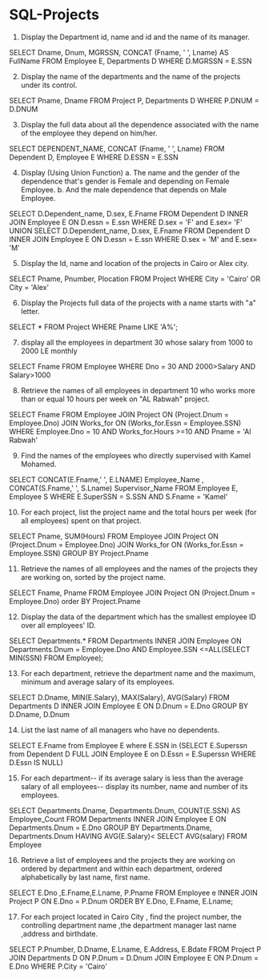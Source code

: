 # SQL-Projects
1.	Display the Department id, name and id and the name of its manager.

SELECT Dname, Dnum, MGRSSN, CONCAT (Fname, ' ', Lname) AS FullName 
FROM Employee E, Departments D
WHERE D.MGRSSN = E.SSN

2.	Display the name of the departments and the name of the projects under its control.

SELECT Pname, Dname
FROM Project P, Departments D
WHERE P.DNUM = D.DNUM

3.	Display the full data about all the dependence associated with the name of the employee they depend on him/her.

SELECT DEPENDENT_NAME, CONCAT (Fname, ' ', Lname) 
FROM Dependent D, Employee E
WHERE D.ESSN = E.SSN

4.	Display (Using Union Function)
a.	 The name and the gender of the dependence that's gender is Female and depending on Female Employee.
b.	 And the male dependence that depends on Male Employee.

SELECT D.Dependent_name, D.sex, E.Fname FROM Dependent D INNER JOIN Employee E
ON D.essn = E.ssn
WHERE D.sex = 'F' and E.sex= 'F'
UNION
SELECT D.Dependent_name, D.sex, E.Fname FROM Dependent D INNER JOIN Employee E
ON D.essn = E.ssn
WHERE D.sex = 'M' and E.sex= 'M'

5.	Display the Id, name and location of the projects in Cairo or Alex city.

SELECT Pname, Pnumber, Plocation FROM Project
WHERE City = 'Cairo' OR City = 'Alex'

6.	Display the Projects full data of the projects with a name starts with "a" letter.

SELECT * FROM Project
WHERE Pname LIKE 'A%';

7.	display all the employees in department 30 whose salary from 1000 to 2000 LE monthly

SELECT Fname FROM Employee
WHERE Dno = 30 AND 2000>Salary AND Salary>1000

8.	Retrieve the names of all employees in department 10 who works more than or equal 10 hours per week on "AL Rabwah" project.

SELECT Fname
FROM Employee
JOIN Project ON (Project.Dnum = Employee.Dno)
JOIN Works_for ON (Works_for.Essn = Employee.SSN)
WHERE Employee.Dno = 10 AND Works_for.Hours >=10 AND Pname = 'Al Rabwah'

9.	Find the names of the employees who directly supervised with Kamel Mohamed.

SELECT CONCAT(E.Fname,' ', E.LNAME) Employee_Name , CONCAT(S.Fname,' ', S.Lname) Supervisor_Name 
FROM Employee E, Employee S 
WHERE E.SuperSSN = S.SSN AND S.Fname = 'Kamel'

10.	For each project, list the project name and the total hours per week (for all employees) spent on that project.

SELECT Pname, SUM(Hours)
FROM Employee
JOIN Project ON (Project.Dnum = Employee.Dno)
JOIN Works_for ON (Works_for.Essn = Employee.SSN)
GROUP BY Project.Pname

11.	Retrieve the names of all employees and the names of the projects they are working on, sorted by the project name.

SELECT Fname, Pname
FROM Employee
JOIN Project ON (Project.Dnum = Employee.Dno)
order BY Project.Pname

12.	Display the data of the department which has the smallest employee ID over all employees' ID.

SELECT Departments.* FROM Departments INNER JOIN Employee ON Departments.Dnum = Employee.Dno
AND Employee.SSN <=ALL(SELECT MIN(SSN) FROM Employee);

13.	For each department, retrieve the department name and the maximum, minimum and average salary of its employees.

SELECT D.Dname, MIN(E.Salary), MAX(Salary), AVG(Salary)
FROM Departments D INNER JOIN Employee E
ON D.Dnum = E.Dno
GROUP BY D.Dname, D.Dnum

14.	List the last name of all managers who have no dependents.

SELECT E.Fname from Employee E 
where E.SSN in 
(SELECT E.Superssn
from Dependent D FULL JOIN Employee E
on D.Essn = E.Superssn
WHERE D.Essn IS NULL)

15.	For each department-- if its average salary is less than the average salary of all employees-- display its number, name and number of its employees.

SELECT Departments.Dname, Departments.Dnum, COUNT(E.SSN) AS Employee_Count 
FROM Departments INNER JOIN Employee E
ON Departments.Dnum = E.Dno
GROUP BY Departments.Dname, Departments.Dnum
HAVING AVG(E.Salary)< SELECT AVG(salary) FROM Employee

16.	Retrieve a list of employees and the projects they are working on ordered by department and within each department, ordered alphabetically by last name, first name.

SELECT E.Dno ,E.Fname,E.Lname, P.Pname 
FROM Employee e INNER JOIN Project P
ON E.Dno = P.Dnum 
ORDER BY E.Dno, E.Fname, E.Lname;

17.	For each project located in Cairo City , find the project number, the controlling department name ,the department manager last name ,address and birthdate.

SELECT P.Pnumber, D.Dname, E.Lname, E.Address, E.Bdate 
FROM Project P JOIN Departments D ON P.Dnum = D.Dnum 
JOIN Employee E ON P.Dnum = E.Dno
WHERE P.City = 'Cairo'

